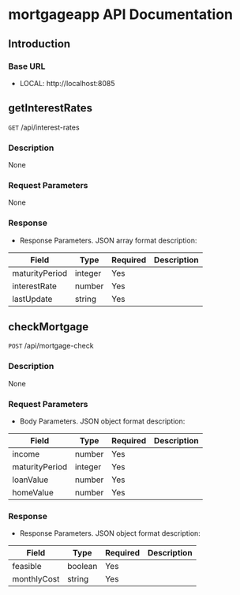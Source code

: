 # mortgageapp API Documentation

## Introduction
### Base URL

- LOCAL: http://localhost:8085


## getInterestRates

`GET` /api/interest-rates

### Description

None

### Request Parameters

None

### Response

- Response Parameters. JSON array format description:

| Field | Type | Required | Description |
| --- | --- | --- | --- |
| maturityPeriod | integer | Yes |  |
| interestRate | number | Yes |  |
| lastUpdate | string | Yes |  |


## checkMortgage

`POST` /api/mortgage-check

### Description

None

### Request Parameters

- Body Parameters. JSON object format description:

| Field | Type | Required | Description |
| --- | --- | --- | --- |
| income | number | Yes |  |
| maturityPeriod | integer | Yes |  |
| loanValue | number | Yes |  |
| homeValue | number | Yes |  |

### Response

- Response Parameters. JSON object format description:

| Field | Type | Required | Description |
| --- | --- | --- | --- |
| feasible | boolean | Yes |  |
| monthlyCost | string | Yes |  |


